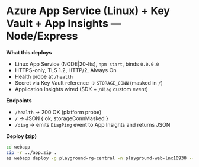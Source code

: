# Azure App Service (Linux) + Key Vault + App Insights — Node/Express

**What this deploys**
- Linux App Service (NODE|20-lts), `npm start`, binds `0.0.0.0`
- HTTPS-only, TLS 1.2, HTTP/2, Always On
- Health probe at `/health`
- Secret via Key Vault reference → `STORAGE_CONN` (masked in `/`)
- Application Insights wired (SDK + `/diag` custom event)

**Endpoints**
- `/health` → 200 OK (platform probe)
- `/`      → JSON { ok, storageConnMasked }
- `/diag`  → emits `DiagPing` event to App Insights and returns JSON

**Deploy (zip)**
```bash
cd webapp
zip -r ../app.zip .
az webapp deploy -g playground-rg-central -n playground-web-lnx10930 --type zip --src-path ../app.zip
